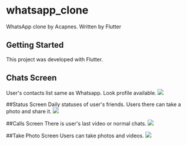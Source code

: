 # whatsapp_clone

WhatsApp clone by Acapnes.
Written by Flutter

## Getting Started

This project was developed with Flutter.

## Chats Screen
User's contacts list same as Whatsapp. Look profile available.
![](assets/readme/chats.png)

##Status Screen
Daily statuses of user's friends. Users there can take a photo and share it.
![](assets/readme/status.png)

##Calls Screen
There is user's last video or normal chats.
![](assets/readme/calls.png)

##Take Photo Screen
Users can take photos and videos.
![](assets/readme/photo.png)


